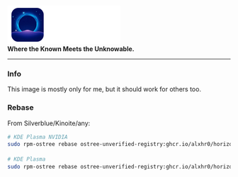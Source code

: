 ![Horizon logo](./files/shared/usr/share/plymouth/themes/spinner/watermark.png)<br>
**Where the Known Meets the Unknowable.**

---

### Info
This image is mostly only for me, but it should work for others too.


### Rebase

From Silverblue/Kinoite/any:
```bash
# KDE Plasma NVIDIA
sudo rpm-ostree rebase ostree-unverified-registry:ghcr.io/alxhr0/horizon-nvidia:latest

# KDE Plasma 
sudo rpm-ostree rebase ostree-unverified-registry:ghcr.io/alxhr0/horizon:latest
```